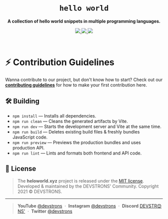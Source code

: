 <h1 align="center"><code>hello world</code></h1>
<p align="center">
    <strong>A collection of hello world snippets in multiple programming languages.</strong>
</p>
<p align="center">
    <a href="https://github.com/devstrons/heloworld.xyz/graphs/contributors">
        <img src="https://img.shields.io/github/contributors/devstrons/heloworld.xyz?style=flat-square">
    </a>
    <a href="https://github.com/devstrons/heloworld.xyz/issues">
        <img src="https://img.shields.io/github/issues-raw/devstrons/heloworld.xyz?label=issues&style=flat-square">
    </a>
    <a href="https://github.com/devstrons/heloworld.xyz/commits/main">
        <img src="https://img.shields.io/github/last-commit/devstrons/heloworld.xyz.svg?style=flat-square">
    </a>
</p>
<br>

# ⚡️ Contribution Guidelines

Wanna contribute to our project, but don't know how to start? Check out our [**contributing guidelines**](https://github.com/devstrons/hello-world/blob/main/CONTRIBUTING.md) for how to make your first contribution here.

## 🛠 Building

* `npm install` — Installs all dependencies.
* `npm run clean` — Cleans the generated artifacts by Vite.
* `npm run dev` — Starts the development server and Vite at the same time.
* `npm run build` — Deletes existing build files & freshly bundles JavaScript code.
* `npm run preview` — Previews the production bundles and uses production API.
* `npm run lint` — Lints and formats both frontend and API code.

## 📰 License

> The **heloworld.xyz** project is released under the [MIT license](https://github.com/devstrons/heloworld.xyz/blob/main/LICENSE). <br> Developed &amp; maintained by the DEVSTRONS' Community. Copyright 2021 © DEVSTRONS.
<hr>

> **YouTube** <a href="https://www.youtube.com/channel/UCG7JT7yqut81fqFsVBX6oMg" target="_blank" rel="noopener">@devstrons</a> &nbsp;&middot;&nbsp;
> **Instagram** <a href="https://www.instagram.com/devstrons" target="_blank" rel="noopener">@devstrons</a> &nbsp;&middot;&nbsp;
> **Discord** <a href="https://discord.com/invite/MVujzTBqed" target="_blank" rel="noopener">DEVSTR😊NS'</a> &nbsp;&middot;&nbsp;
> **Twitter** <a href="https://twitter.com/devstrons" target="_blank" rel="noopener">@devstrons</a>
